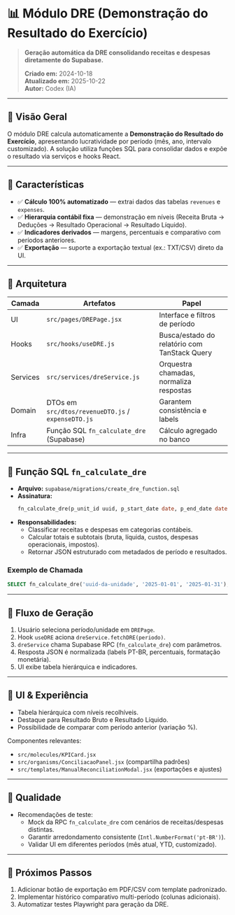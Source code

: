 # 📊 Módulo DRE (Demonstração do Resultado do Exercício)

> **Geração automática da DRE consolidando receitas e despesas diretamente do Supabase.**
>
> **Criado em:** 2024-10-18  
> **Atualizado em:** 2025-10-22  
> **Autor:** Codex (IA)

---

## 🎯 Visão Geral

O módulo DRE calcula automaticamente a **Demonstração do Resultado do Exercício**, apresentando lucratividade por período (mês, ano, intervalo customizado). A solução utiliza funções SQL para consolidar dados e expõe o resultado via serviços e hooks React.

---

## 🔑 Características

- ✅ **Cálculo 100% automatizado** — extrai dados das tabelas `revenues` e `expenses`.
- ✅ **Hierarquia contábil fixa** — demonstração em níveis (Receita Bruta → Deduções → Resultado Operacional → Resultado Líquido).
- ✅ **Indicadores derivados** — margens, percentuais e comparativo com períodos anteriores.
- ✅ **Exportação** — suporte a exportação textual (ex.: TXT/CSV) direto da UI.

---

## 🧱 Arquitetura

| Camada   | Artefatos                                          | Papel                                        |
| -------- | -------------------------------------------------- | -------------------------------------------- |
| UI       | `src/pages/DREPage.jsx`                            | Interface e filtros de período               |
| Hooks    | `src/hooks/useDRE.js`                              | Busca/estado do relatório com TanStack Query |
| Services | `src/services/dreService.js`                       | Orquestra chamadas, normaliza respostas      |
| Domain   | DTOs em `src/dtos/revenueDTO.js` / `expenseDTO.js` | Garantem consistência e labels               |
| Infra    | Função SQL `fn_calculate_dre` (Supabase)           | Cálculo agregado no banco                    |

---

## 🧮 Função SQL `fn_calculate_dre`

- **Arquivo:** `supabase/migrations/create_dre_function.sql`
- **Assinatura:**
  ```sql
  fn_calculate_dre(p_unit_id uuid, p_start_date date, p_end_date date) returns json
  ```
- **Responsabilidades:**
  - Classificar receitas e despesas em categorias contábeis.
  - Calcular totais e subtotais (bruta, líquida, custos, despesas operacionais, impostos).
  - Retornar JSON estruturado com metadados de período e resultados.

### Exemplo de Chamada

```sql
SELECT fn_calculate_dre('uuid-da-unidade', '2025-01-01', '2025-01-31');
```

---

## 🔄 Fluxo de Geração

1. Usuário seleciona período/unidade em `DREPage`.
2. Hook `useDRE` aciona `dreService.fetchDRE(periodo)`.
3. `dreService` chama Supabase RPC (`fn_calculate_dre`) com parâmetros.
4. Resposta JSON é normalizada (labels PT-BR, percentuais, formatação monetária).
5. UI exibe tabela hierárquica e indicadores.

---

## 🎨 UI & Experiência

- Tabela hierárquica com níveis recolhíveis.
- Destaque para Resultado Bruto e Resultado Líquido.
- Possibilidade de comparar com período anterior (variação %).

Componentes relevantes:

- `src/molecules/KPICard.jsx`
- `src/organisms/ConciliacaoPanel.jsx` (compartilha padrões)
- `src/templates/ManualReconciliationModal.jsx` (exportações e ajustes)

---

## 🧪 Qualidade

- Recomendações de teste:
  - Mock da RPC `fn_calculate_dre` com cenários de receitas/despesas distintas.
  - Garantir arredondamento consistente (`Intl.NumberFormat('pt-BR')`).
  - Validar UI em diferentes períodos (mês atual, YTD, customizado).

---

## 📌 Próximos Passos

1. Adicionar botão de exportação em PDF/CSV com template padronizado.
2. Implementar histórico comparativo multi-período (colunas adicionais).
3. Automatizar testes Playwright para geração da DRE.
